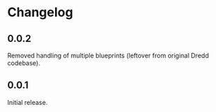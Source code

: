 # Changelog

## 0.0.2

Removed handling of multiple blueprints (leftover from original Dredd codebase).

## 0.0.1

Initial release.
